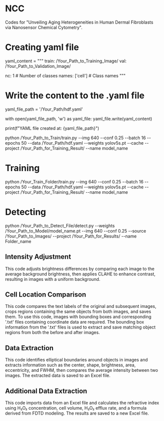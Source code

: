 # NCC
Codes for "Unveiling Aging Heterogeneities in Human Dermal Fibroblasts via Nanosensor Chemical Cytometry".

# Creating yaml file
yaml_content = """
train: /Your_Path_to_Training_Image/
val: /Your_Path_to_Validation_Image/

nc: 1  # Number of classes
names: ['cell']  # Class names
"""

# Write the content to the .yaml file
yaml_file_path = '/Your_Path/hdf.yaml'

with open(yaml_file_path, 'w') as yaml_file:
    yaml_file.write(yaml_content)

print(f"YAML file created at: {yaml_file_path}")

python /Your_Path_to_Train/train.py --img 640 --conf 0.25 --batch 16 --epochs 50 --data /Your_Path/hdf.yaml --weights yolov5s.pt --cache --project /Your_Path_for_Training_Result/ --name model_name

# Training
python /Your_Train_Folder/train.py --img 640 --conf 0.25 --batch 16 --epochs 50 --data /Your_Path/hdf.yaml --weights yolov5s.pt --cache --project /Your_Path_for_Training_Result/ --name model_name

# Detecting
python /Your_Path_to_Detect_File/detect.py --weights /Your_Path_to_Model/model_name.pt --img 640 --conf 0.25 --source /Your_Path_to_Images/ --project /Your_Path_for_Results/ --name Folder_name

## Intensity Adjustment
This code adjusts brightness differences by comparing each image to the average background brightness, then applies CLAHE to enhance contrast, resulting in images with a uniform background.

## Cell Location Comparison
This code compares the text labels of the original and subsequent images, crops regions containing the same objects from both images, and saves them.
To use this code, images with bounding boxes and corresponding '.txt' files containing coordinate data are required. The bounding box information from the '.txt' files is used to extract and save matching object regions from both the before and after images.

## Data Extraction
This code identifies elliptical boundaries around objects in images and extracts information such as the center, shape, brightness, area, eccentricity, and FWHM, then compares the average intensity between two images. The extracted data is saved to an Excel file.

## Additional Data Extraction
This code imports data from an Excel file and calculates the refractive index using H₂O₂ concentration, cell volume, H₂O₂ efflux rate, and a formula derived from FDTD modeling. The results are saved to a new Excel file.
